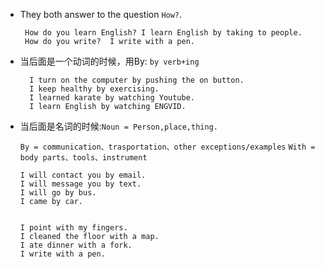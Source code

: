 

- They both answer to the question `How?`.
   ```
    How do you learn English? I learn English by taking to people.
    How do you write?  I write with a pen.
   ```

- 当后面是一个动词的时候，用By: `by verb+ing`
    ```
      I turn on the computer by pushing the on button.
      I keep healthy by exercising.
      I learned karate by watching Youtube.
      I learn English by watching ENGVID.
    ```

- 当后面是名词的时候:`Noun = Person,place,thing.`

    `By = communication、trasportation、other exceptions/examples`
    `With = body parts、tools、instrument`
    ```
    I will contact you by email.
    I will message you by text.
    I will go by bus.
    I came by car.

    ```
    ```

    I point with my fingers.
    I cleaned the floor with a map.
    I ate dinner with a fork.
    I write with a pen.
    ```
